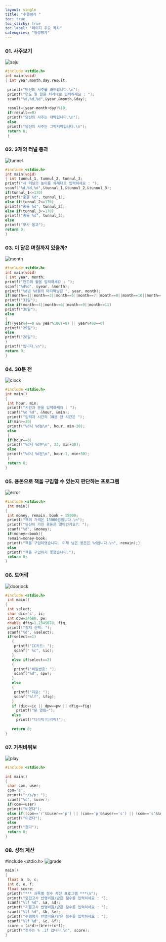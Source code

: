 ```yaml
---
layout: single
title: "수행평가 "
toc: true
toc_sticky: true
toc_label: "페이지 주요 목차"
cateogries: "형성평가"
---
```


### 01. 사주보기
![saju](/assets/images/saju.jpg)
~~~c
#include <stdio.h> 
int main(void) 
{ int year,month,day,result; 
  
 printf("당신의 사주를 봐드립니다.\n"); 
 printf("연도 월 일을 차례대로 입력하세요 : "); 
 scanf("%d,%d,%d",&year,&month,&day); 
  
 result=(year-month+day)%10; 
 if(result==0) 
 printf("당신의 사주는 대박입니다.\n");
 else 
 printf("당신의 사주는 그럭저럭입니다.\n"); 
 return 0; 
 }
 ~~~ 
 
 
### 02. 3개의 터널 통과
![tunnel](/assets/images/tunnel.jpg)
~~~c
#include <stdio.h>
int main(void)
{ int tunnul_1, tunnul_2, tunnul_3;
printf("세 터널의 높이를 차례대로 입력하세요 : ");
scanf("%d,%d,%d",&tunnul_1,&tunnul_2,&tunnul_3);
if(tunnul_1<=170)
printf("충돌 %d", tunnul_1);
else if(tunnul_2<=170)
printf("충돌 %d", tunnul_2);
else if(tunnul_3<=170)
printf("충돌 %d", tunnul_3);
else
printf("무사 통과");
return 0;
}
~~~

### 03. 이 달은 며칠까지 있을까?
![month](/assets/images/month.jpg)
~~~c
#include <stdio.h>
int main(void)
{ int year, month;
printf("연도와 월을 입력하세요 : ");
scanf("%d%d", &year, &month);
printf("%d년 %d월의 마지막날은 ", year, month);
if(month==1||month==3||month==5||month==7||month==8||month==10||month==12)
printf("31일");
else if(month==4||month==6||month==9||month==11)
printf("30일");
else
{
if((year%4==0 && year%100!=0) || year%400==0)
printf("29일");
else
printf("28일");
}
printf("입니다.\n");
return 0;
}
~~~

### 04. 30분 전 
![clock](/assets/images/clock.PNG)
~~~c
#include <stdio.h>
int main()
{
 int hour, min;
 printf("시간과 분을 입력하세요 : ");
 scanf("%d %d", &hour, &min);
 printf("입력과 시간의 30분 전 시간은 ");
 if(min>=30)
 printf("%d시 %d분\n", hour, min-30);
 else
 {
 if(hour==0)
 printf("%d시 %d분\n", 23, min+30);
 else
 printf("%d시 %d분\n", hour-1, min+30);
 }
 return 0;
}
~~~

### 05. 용돈으로 책을 구입할 수 있는지 판단하는 프로그램
![error](/assets/images/error.PNG)
~~~c
#include <stdio.h>
 int main()
{
 int money, remain, book = 15000;
 printf("책의 가격은 15000원입니다.\n");
 printf("당신이 가진 용돈은 얼마인가요?: ");
 scanf("%d", &money);
 if(money>=book){
 remain=money-book;
 printf("책을 구입하였습니다. 이제 남은 용돈은 %d입니다.\n", remain);}
 else
 printf("책을 구입하지 못했습니다.");
 return 0;
}
~~~

### 06. 도어락
![doorlock](/assets/images/doorlock.PNG)
~~~c
#include <stdio.h>
 int main()
{
 int select;
 char dic='c', ic;
 int dpw=24680, pw;
 double dfig=1.2345678, fig;
 printf("장치 선택: ");
 scanf("%d", &select);
 if(select==1)
   {
    printf("IC카드: ");
    scanf(" %c", &ic);
   }
   else if(select==2)
   {
    printf("비밀번호: ");
    scanf("%d", &pw);
   }
   else
   {
    printf("지문: ");
    scanf("%lf", &fig);
   }
   if (dic==ic || dpw==pw || dfig==fig)
     printf("문 열림~");
   else
     printf("디리릭!디리릭!");
  
   return 0;
}
~~~

### 07. 가위바위보
![play](/assets/images/play.PNG)
~~~c
#include <stdio.h>
 
int main()
{
 char com, user;
 com='s';
 printf("r/s/p: ");
 scanf("%c", &user);
 if(com==user)
 printf("비겼다");
 else if((com=='r'&&user=='p') || (com=='p'&&user=='s') || (com=='s'&&user=='r'))
 printf("이겼다");
 else
 printf("졌다");
 return 0;
}
~~~

### 08. 성적 계산
#include <stdio.h>
![grade](/assets/images/grade.PNG)

~~~c
main()
{
 float a, b, c;
 int d, e, f;
 float score;
 printf("*** 과목별 점수 계산 프로그램 ***\n");
 printf("중간고사 반영비율/받은 점수를 입력하세요 : ");
 scanf("%lf %d", &a, &d);
 printf("기말고사 반영비율/받은 점수를 입력하세요 : ");
 scanf("%lf %d", &b, &e);
 printf("수행평가 반영비율/받은 점수를 입력하세요 : ");
 scanf("%lf %d", &c, &f);
 score = (a*d)+(b*e)+(c*f);
 printf("점수는 % .1f 입니다.\n", score);
}
~~~

